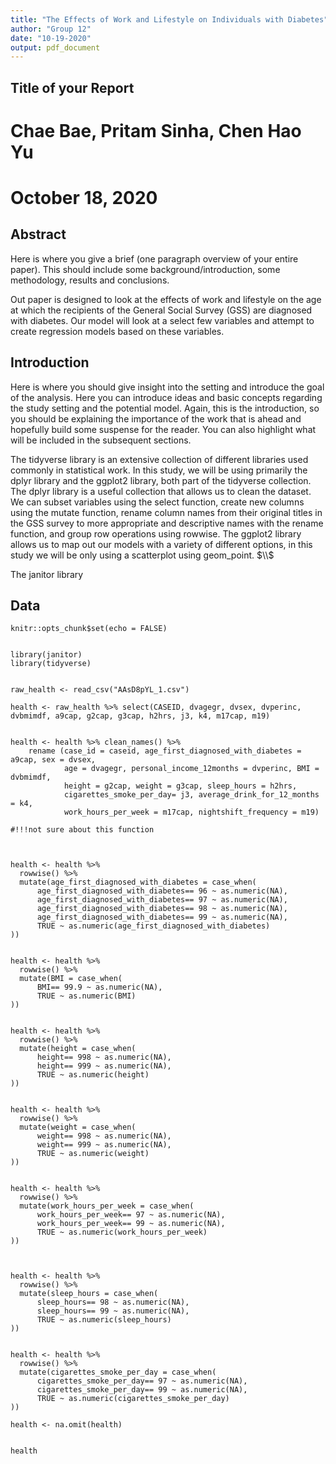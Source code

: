 ```yaml
---
title: "The Effects of Work and Lifestyle on Individuals with Diabetes"
author: "Group 12"
date: "10-19-2020"
output: pdf_document
---
```



## Title of your Report

# Chae Bae, Pritam Sinha, Chen Hao Yu
# October 18, 2020


## Abstract

Here is where you give a brief (one paragraph overview of your entire paper). This should include some background/introduction, some methodology, results and conclusions.

Out paper is designed to look at the effects of work and lifestyle on the age at which the recipients of the General Social Survey (GSS) are diagnosed with diabetes. Our model will look at a select few variables and attempt to create regression models based on these variables.

## Introduction

Here is where you should give insight into the setting and introduce the goal of the analysis. Here you can introduce ideas and basic concepts regarding the study setting and the potential model. Again, this is the introduction, so you should be explaining the importance of the work that is ahead and hopefully build some suspense for the reader. You can also highlight what will be included in the subsequent sections.

The tidyverse library is an extensive collection of different libraries used commonly in statistical work. In this study, we will be using primarily the dplyr library and the ggplot2 library, both part of the tidyverse collection. The dplyr library is a useful collection that allows us to clean the dataset. We can subset variables using the select function, create new columns using the mutate function, rename column names from their original titles in the GSS survey to more appropriate and descriptive names with the rename function, and group row operations using rowwise. The ggplot2 library allows us to map out our models with a variety of different options, in this study we will be only using a scatterplot using geom_point. $\\$

The janitor library


## Data

```{r setup, include=FALSE}
knitr::opts_chunk$set(echo = FALSE)


library(janitor)
library(tidyverse)

```


```{r read data}

raw_health <- read_csv("AAsD8pYL_1.csv")

```


```{r}
health <- raw_health %>% select(CASEID, dvagegr, dvsex, dvperinc, dvbmimdf, a9cap, g2cap, g3cap, h2hrs, j3, k4, m17cap, m19) 


health <- health %>% clean_names() %>% 
    rename (case_id = caseid, age_first_diagnosed_with_diabetes = a9cap, sex = dvsex,  
            age = dvagegr, personal_income_12months = dvperinc, BMI = dvbmimdf, 
            height = g2cap, weight = g3cap, sleep_hours = h2hrs, 
            cigarettes_smoke_per_day= j3, average_drink_for_12_months = k4, 
            work_hours_per_week = m17cap, nightshift_frequency = m19)

#!!!not sure about this function



health <- health %>% 
  rowwise() %>% 
  mutate(age_first_diagnosed_with_diabetes = case_when(
      age_first_diagnosed_with_diabetes== 96 ~ as.numeric(NA),
      age_first_diagnosed_with_diabetes== 97 ~ as.numeric(NA),
      age_first_diagnosed_with_diabetes== 98 ~ as.numeric(NA),
      age_first_diagnosed_with_diabetes== 99 ~ as.numeric(NA),
      TRUE ~ as.numeric(age_first_diagnosed_with_diabetes)
))


health <- health %>% 
  rowwise() %>% 
  mutate(BMI = case_when(
      BMI== 99.9 ~ as.numeric(NA),
      TRUE ~ as.numeric(BMI)
))


health <- health %>% 
  rowwise() %>% 
  mutate(height = case_when(
      height== 998 ~ as.numeric(NA),
      height== 999 ~ as.numeric(NA),
      TRUE ~ as.numeric(height)
))


health <- health %>% 
  rowwise() %>% 
  mutate(weight = case_when(
      weight== 998 ~ as.numeric(NA),
      weight== 999 ~ as.numeric(NA),
      TRUE ~ as.numeric(weight)
))


health <- health %>% 
  rowwise() %>% 
  mutate(work_hours_per_week = case_when(
      work_hours_per_week== 97 ~ as.numeric(NA),
      work_hours_per_week== 99 ~ as.numeric(NA),
      TRUE ~ as.numeric(work_hours_per_week)
))



health <- health %>% 
  rowwise() %>% 
  mutate(sleep_hours = case_when(
      sleep_hours== 98 ~ as.numeric(NA),
      sleep_hours== 99 ~ as.numeric(NA),
      TRUE ~ as.numeric(sleep_hours)
))


health <- health %>% 
  rowwise() %>% 
  mutate(cigarettes_smoke_per_day = case_when(
      cigarettes_smoke_per_day== 97 ~ as.numeric(NA),
      cigarettes_smoke_per_day== 99 ~ as.numeric(NA),
      TRUE ~ as.numeric(cigarettes_smoke_per_day)
))

health <- na.omit(health)


health



```